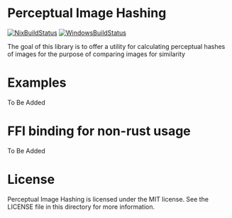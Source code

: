 # Perceptual Image Hashing

[![NixBuildStatus](https://travis-ci.org/warricksothr/Perceptual-Image-Hashing.svg?branch=master)](https://travis-ci.org/warricksothr/Percptual-Image-Hashing)
[![WindowsBuildStatus](https://ci.appveyor.com/api/projects/status/qs9w9eq6yerkoans?svg=true)](https://ci.appveyor.com/project/warricksothr/perceptual-image-hashing)

The goal of this library is to offer a utility for calculating perceptual hashes of images for the purpose of comparing images for similarity

# Examples

To Be Added

# FFI binding for non-rust usage

To Be Added

# License

Perceptual Image Hashing is licensed under the MIT license. See the LICENSE file in this directory for more information.
